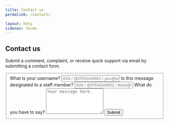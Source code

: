 ```yaml
---
title: Contact us
permalink: /contact/

layout: help
sidenav: forms
---
```


## Contact us
Submit a comment, complaint, or receive quick support via email by submitting a contact form.

<form class="usa-form-large" form method="POST" action="https://formspree.io/help@novelmc.net">
  <fieldset id="fs-frm-inputs">
  	<label for="username">What is your username?</label>
  	<input type="username" name="username" placeholder="IGN / @DTAG#0001 / you@email.com" required="">
    <label for="username">Is this message designated to a staff member?</label>
  	<input type="username" name="username" placeholder="IGN / @DTAG#0001 / them@email.com">
  	<label for="message">What do you have to say?</label>
    <textarea rows="5" name="message" id="message" placeholder="Your message here." required=""></textarea>
    <input type="hidden" name="_subject" id="email-subject" value="Contact Form Submission">
  <button type="submit">Submit</button>
